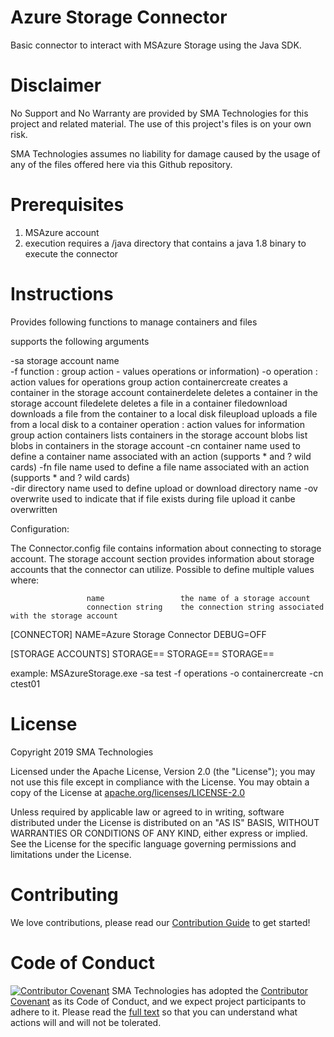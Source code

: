 # Azure Storage Connector
Basic connector to interact with MSAzure Storage using the Java SDK.

# Disclaimer
No Support and No Warranty are provided by SMA Technologies for this project and related material. The use of this project's files is on your own risk.

SMA Technologies assumes no liability for damage caused by the usage of any of the files offered here via this Github repository.

# Prerequisites

1. MSAzure account
2. execution requires a /java directory that contains a java 1.8 binary to execute the connector

# Instructions

Provides following functions to manage containers and files
 
supports the following arguments

  -sa      storage account name            
  -f       function : group action - values operations or information)
  -o       operation : action values for operations group action
                       containercreate     creates a container in the storage account
                       containerdelete     deletes a container in the storage account
                       filedelete          deletes a file in a container
                       filedownload        downloads a file from the container to a local disk
                       fileupload          uploads a file from a local disk to a container
           operation : action values for information group action
                       containers          lists containers in the storage account
                       blobs               list blobs in containers in the storage account
  -cn      container name                  used to define a container name associated with an action (supports * and ? wild cards)
  -fn      file name                       used to define a file name associated with an action (supports * and ? wild cards)                  
  -dir     directory name                  used to define upload or download directory name
  -ov      overwrite                       used to indicate that if file exists during file upload it canbe overwritten
    
Configuration:

The Connector.config file contains information about connecting to storage account. 
The storage account section provides information about storage accounts that the connector can utilize.
Possible to define multiple values where:

                     name                 the name of a storage account
                     connection string    the connection string associated with the storage account 


[CONNECTOR]
NAME=Azure Storage Connector
DEBUG=OFF

[STORAGE ACCOUNTS]
STORAGE=<name>=<connection string>
STORAGE=<name>=<connection string>
STORAGE=<name>=<connection string>
 
example:
MSAzureStorage.exe -sa test -f operations -o containercreate -cn ctest01


# License
Copyright 2019 SMA Technologies

Licensed under the Apache License, Version 2.0 (the "License");
you may not use this file except in compliance with the License.
You may obtain a copy of the License at [apache.org/licenses/LICENSE-2.0](http://www.apache.org/licenses/LICENSE-2.0)

Unless required by applicable law or agreed to in writing, software
distributed under the License is distributed on an "AS IS" BASIS,
WITHOUT WARRANTIES OR CONDITIONS OF ANY KIND, either express or implied.
See the License for the specific language governing permissions and
limitations under the License.

# Contributing
We love contributions, please read our [Contribution Guide](CONTRIBUTING.md) to get started!

# Code of Conduct
[![Contributor Covenant](https://img.shields.io/badge/Contributor%20Covenant-v2.0%20adopted-ff69b4.svg)](code-of-conduct.md)
SMA Technologies has adopted the [Contributor Covenant](CODE_OF_CONDUCT.md) as its Code of Conduct, and we expect project participants to adhere to it. Please read the [full text](CODE_OF_CONDUCT.md) so that you can understand what actions will and will not be tolerated.

